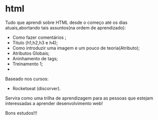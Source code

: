 # html

Tudo que aprendi sobre HTML desde o começo até os dias atuais,abortando tais assuntos(na ordem de aprendizado):

- Como fazer comentários ;
- Titulo (h1,h2,h3 e h4);
- Como introduzir uma imagem e um pouco de teoria(Atributo);
- Atributos Globais;
- Aninhamento de tags;
- Treinamento 1;
- 


Baseado nos cursos:

- Rocketseat (discorver).



Servira como uma trilha de aprendizagem para as pessoas que estejam interessadas a aprender desenvolvimento web!

Bons estudos!!!
